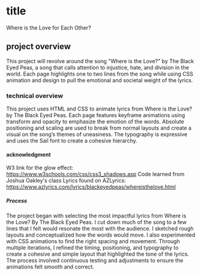 # title
Where is the Love for Each Other?
## project overview
This project will revolve around the song "Where is the Love?" by The Black Eyed Peas, a song that calls attention to injustice, hate, and division in the world. Each page highlights one to two lines from the song while using CSS animation and design to pull the emotional and societal weight of the lyrics.
### technical overview
This project uses HTML and CSS to animate lyrics from Where is the Love? by The Black Eyed Peas. Each page features keyframe animations using transform and opacity to emphasize the emotion of the words. Absolute positioning and scaling are used to break from normal layouts and create a visual on the song’s themes of uneasiness. The typography is expressive and uses the Sail font to create a cohesive hierarchy.
#### acknowledgment
W3 link for the glow effect: https://www.w3schools.com/css/css3_shadows.asp
Code learned from Joshua Oakley's class
Lyrics found on AZLyrics: https://www.azlyrics.com/lyrics/blackeyedpeas/whereisthelove.html
##### Process
The project began with selecting the most impactful lyrics from Where is the Love? By The Black Eyed Peas. I cut down much of the song to a few lines that I felt would resonate the most with the audience. I sketched rough layouts and conceptualized how the words would move. I also experimented with CSS animations to find the right spacing and movement. Through multiple iterations, I refined the timing, positioning, and typography to create a cohesive and simple layout that highlighted the tone of the lyrics. The process involved continuous testing and adjustments to ensure the animations felt smooth and correct.
